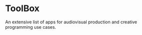 # ToolBox
An extensive list of apps for audiovisual production and creative programming use cases. 

